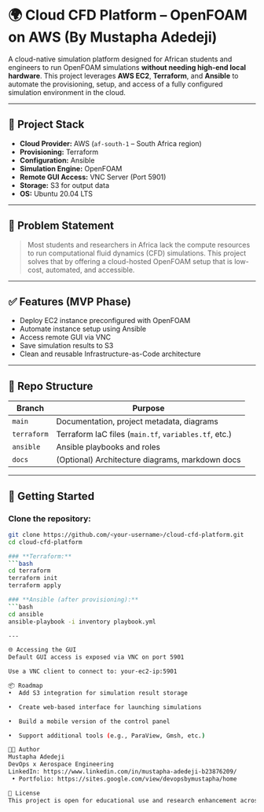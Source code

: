 # 🌍 Cloud CFD Platform – OpenFOAM on AWS (By Mustapha Adedeji)

A cloud-native simulation platform designed for African students and engineers to run OpenFOAM simulations **without needing high-end local hardware**. This project leverages **AWS EC2**, **Terraform**, and **Ansible** to automate the provisioning, setup, and access of a fully configured simulation environment in the cloud.

---

## 🔧 Project Stack

- **Cloud Provider:** AWS (`af-south-1` – South Africa region)
- **Provisioning:** Terraform
- **Configuration:** Ansible
- **Simulation Engine:** OpenFOAM
- **Remote GUI Access:** VNC Server (Port 5901)
- **Storage:** S3 for output data
- **OS:** Ubuntu 20.04 LTS

---

## 🎯 Problem Statement

> Most students and researchers in Africa lack the compute resources to run computational fluid dynamics (CFD) simulations. This project solves that by offering a cloud-hosted OpenFOAM setup that is low-cost, automated, and accessible.

---

## ✅ Features (MVP Phase)
- Deploy EC2 instance preconfigured with OpenFOAM
- Automate instance setup using Ansible
- Access remote GUI via VNC
- Save simulation results to S3
- Clean and reusable Infrastructure-as-Code architecture

---

## 📂 Repo Structure

| Branch       | Purpose |
|--------------|---------|
| `main`       | Documentation, project metadata, diagrams |
| `terraform`  | Terraform IaC files (`main.tf`, `variables.tf`, etc.) |
| `ansible`    | Ansible playbooks and roles |
| `docs`       | (Optional) Architecture diagrams, markdown docs |

---

## 🚀 Getting Started

### Clone the repository:
```bash
git clone https://github.com/<your-username>/cloud-cfd-platform.git
cd cloud-cfd-platform

### **Terraform:**
```bash
cd terraform
terraform init
terraform apply

### **Ansible (after provisioning):**
```bash
cd ansible
ansible-playbook -i inventory playbook.yml

---

🌐 Accessing the GUI
Default GUI access is exposed via VNC on port 5901

Use a VNC client to connect to: your-ec2-ip:5901

📦 Roadmap
•  Add S3 integration for simulation result storage

•  Create web-based interface for launching simulations

•  Build a mobile version of the control panel

•  Support additional tools (e.g., ParaView, Gmsh, etc.)

👨‍💻 Author
Mustapha Adedeji
DevOps x Aerospace Engineering
LinkedIn: https://www.linkedin.com/in/mustapha-adedeji-b23876209/
 • Portfolio: https://sites.google.com/view/devopsbymustapha/home

📜 License
This project is open for educational use and research enhancement across Africa. Contact for collaboration or university partnerships.
